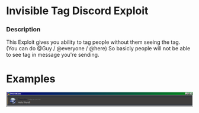 # Invisible Tag Discord Exploit
### Description
This Exploit gives you ability to tag people without them seeing the tag. (You can do @Guy / @everyone / @here)
So basicly people will not be able to see tag in message you're sending.

# Examples
![Example](example.png)
